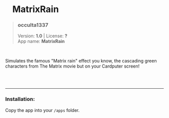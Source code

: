 <!---
This file is generated from the "details.yml" file. (Any changes here will be overwritten)
--->
# <img src="../../images/default_icon.png" width="16"> MatrixRain
> ###  **occulta1337**  
> Version: **1.0** | License: **?**  
> App name: **MatrixRain**
<br/>

Simulates the famous "Matrix rain" effect you know, the cascading green characters from The Matrix movie but on your Cardputer screen!


<br/><br/>

-----
### Installation:
Copy the app into your `/apps` folder.



